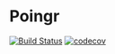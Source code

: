 # Poingr

[![Build Status](https://github.com/Nakamura-Lab/Poingr.jl/workflows/CI/badge.svg)](https://github.com/Nakamura-Lab/Poingr.jl/actions)
[![codecov](https://codecov.io/gh/KeitaNakamura/Poingr.jl/branch/main/graph/badge.svg?token=F3fmhzaGsQ)](https://codecov.io/gh/KeitaNakamura/Poingr.jl)
